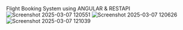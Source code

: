 Flight Booking System using ANGULAR & RESTAPI
![Screenshot 2025-03-07 120551](https://github.com/user-attachments/assets/36025e2b-22ec-43e8-8946-467c63a2270e)
![Screenshot 2025-03-07 120626](https://github.com/user-attachments/assets/dbe2f7cb-49b8-4af6-8496-283067d61704)
![Screenshot 2025-03-07 121039](https://github.com/user-attachments/assets/cf38bb28-47e9-4f64-9b64-2dc074754f52)
